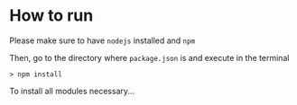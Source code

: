 # How to run

Please make sure to have `nodejs` installed and `npm`

Then, go to the directory where `package.json` is and execute in the terminal

```
> npm install
```

To install all modules necessary...
